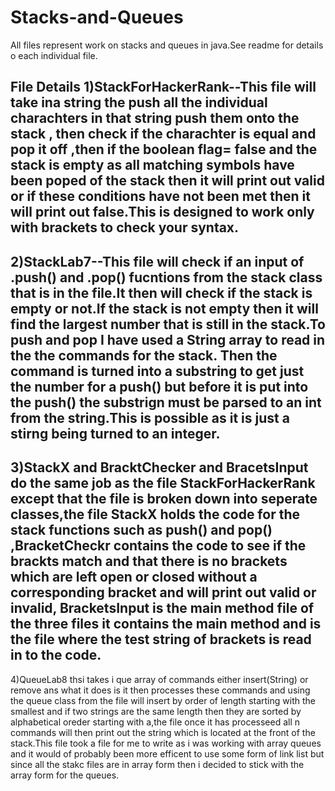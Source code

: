 # Stacks-and-Queues
All files represent work on stacks and queues in java.See readme for details o each individual file.

File Details
1)StackForHackerRank--This file will take ina string the push all the individual charachters in that string push them onto the stack , then check if the charachter is equal and pop it off
,then if the boolean flag= false and the stack is empty as all matching symbols have been poped of the stack then it will print out valid or if these conditions have not been met then it 
will print out false.This is designed to work only with brackets to check your syntax.
----------------------
2)StackLab7--This file will check if an input of .push() and .pop() fucntions from the stack class that is in the file.It then will check if the stack is empty or not.If the stack is not empty then it will find the largest number that is still in the stack.To push and pop I have used a String array to read in the the commands for the stack. Then the command is turned into a substring to get just the number for a push() but before it is put into the push() the substrign must be parsed to an int from the string.This is possible as it is just a stirng being turned to an integer. 
----------------------
3)StackX and BracktChecker and BracetsInput do the same job as the file StackForHackerRank except that the file is broken down into seperate classes,the file StackX holds the code for the stack functions such as push() and pop()
,BracketCheckr contains the code to see if the brackts match and that there is no brackets which are left open or closed without a corresponding bracket and will print out valid or invalid,
BracketsInput is the main method file of the three files it contains the main method and is the file where the test string of brackets is read in to the code.
----------------------
4)QueueLab8 thsi takes i que array of commands either insert(String) or remove ans what it does is it then processes these commands and using the queue class from the file will insert by order of length starting with the smallest and if two strings are the same length then they are sorted by alphabetical oreder starting with a,the file once it has processeed all n commands will then print out the string which is located at the front of the stack.This file took a file for me to write as i was working with array queues and it would of probably been more efficent to use some form of link list but since all the stakc files are in array form then i decided to stick with the array form for the queues.
